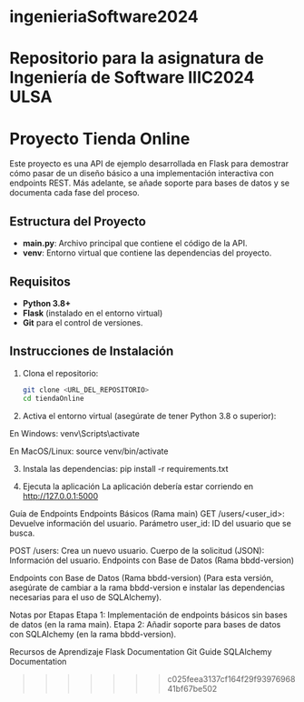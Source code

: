 # ingenieriaSoftware2024
Repositorio para la asignatura de Ingeniería de Software IIIC2024 ULSA
=======
# Proyecto Tienda Online

Este proyecto es una API de ejemplo desarrollada en Flask para demostrar cómo pasar de un diseño básico a una implementación interactiva con endpoints REST. 
Más adelante, se añade soporte para bases de datos y se documenta cada fase del proceso.

## Estructura del Proyecto

- **main.py**: Archivo principal que contiene el código de la API.
- **venv**: Entorno virtual que contiene las dependencias del proyecto.

## Requisitos

- **Python 3.8+**
- **Flask** (instalado en el entorno virtual)
- **Git** para el control de versiones.

## Instrucciones de Instalación

1. Clona el repositorio:
   ```bash
   git clone <URL_DEL_REPOSITORIO>
   cd tiendaOnline

2. Activa el entorno virtual (asegúrate de tener Python 3.8 o superior):

  En Windows:
  venv\Scripts\activate

  En MacOS/Linux:
  source venv/bin/activate
  
3. Instala las dependencias:
  pip install -r requirements.txt

4. Ejecuta la aplicación
La aplicación debería estar corriendo en http://127.0.0.1:5000

Guía de Endpoints
Endpoints Básicos (Rama main)
  GET /users/<user_id>: Devuelve información del usuario.
  Parámetro user_id: ID del usuario que se busca.
  
  POST /users: Crea un nuevo usuario.
  Cuerpo de la solicitud (JSON): Información del usuario.
  Endpoints con Base de Datos (Rama bbdd-version) 
  
Endpoints con Base de Datos (Rama bbdd-version)
(Para esta versión, asegúrate de cambiar a la rama bbdd-version e instalar las dependencias necesarias para el uso de SQLAlchemy).

Notas por Etapas
Etapa 1: Implementación de endpoints básicos sin bases de datos (en la rama main).
Etapa 2: Añadir soporte para bases de datos con SQLAlchemy (en la rama bbdd-version).

Recursos de Aprendizaje
  Flask Documentation
  Git Guide
  SQLAlchemy Documentation
>>>>>>> c025feea3137cf164f29f9397696841bf67be502
